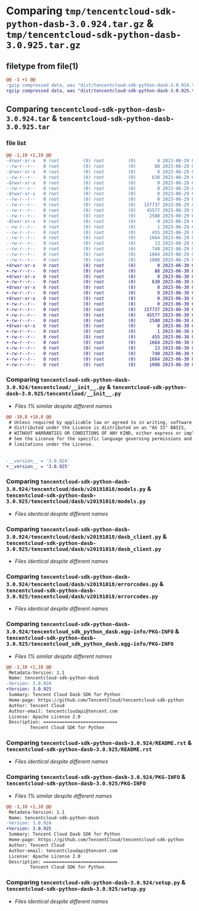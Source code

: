 # Comparing `tmp/tencentcloud-sdk-python-dasb-3.0.924.tar.gz` & `tmp/tencentcloud-sdk-python-dasb-3.0.925.tar.gz`

## filetype from file(1)

```diff
@@ -1 +1 @@
-gzip compressed data, was "dist/tencentcloud-sdk-python-dasb-3.0.924.tar", last modified: Thu Jun 29 00:28:42 2023, max compression
+gzip compressed data, was "dist/tencentcloud-sdk-python-dasb-3.0.925.tar", last modified: Fri Jun 30 02:05:15 2023, max compression
```

## Comparing `tencentcloud-sdk-python-dasb-3.0.924.tar` & `tencentcloud-sdk-python-dasb-3.0.925.tar`

### file list

```diff
@@ -1,19 +1,19 @@
-drwxr-xr-x   0 root         (0) root         (0)        0 2023-06-29 00:28:42.000000 tencentcloud-sdk-python-dasb-3.0.924/
--rw-r--r--   0 root         (0) root         (0)       88 2023-06-29 00:28:42.000000 tencentcloud-sdk-python-dasb-3.0.924/setup.cfg
-drwxr-xr-x   0 root         (0) root         (0)        0 2023-06-29 00:28:42.000000 tencentcloud-sdk-python-dasb-3.0.924/tencentcloud/
--rw-r--r--   0 root         (0) root         (0)      630 2023-06-29 00:28:42.000000 tencentcloud-sdk-python-dasb-3.0.924/tencentcloud/__init__.py
-drwxr-xr-x   0 root         (0) root         (0)        0 2023-06-29 00:28:42.000000 tencentcloud-sdk-python-dasb-3.0.924/tencentcloud/dasb/
--rw-r--r--   0 root         (0) root         (0)        0 2023-06-29 00:28:42.000000 tencentcloud-sdk-python-dasb-3.0.924/tencentcloud/dasb/__init__.py
-drwxr-xr-x   0 root         (0) root         (0)        0 2023-06-29 00:28:42.000000 tencentcloud-sdk-python-dasb-3.0.924/tencentcloud/dasb/v20191018/
--rw-r--r--   0 root         (0) root         (0)        0 2023-06-29 00:28:42.000000 tencentcloud-sdk-python-dasb-3.0.924/tencentcloud/dasb/v20191018/__init__.py
--rw-r--r--   0 root         (0) root         (0)   157737 2023-06-29 00:28:42.000000 tencentcloud-sdk-python-dasb-3.0.924/tencentcloud/dasb/v20191018/models.py
--rw-r--r--   0 root         (0) root         (0)    45577 2023-06-29 00:28:42.000000 tencentcloud-sdk-python-dasb-3.0.924/tencentcloud/dasb/v20191018/dasb_client.py
--rw-r--r--   0 root         (0) root         (0)     2500 2023-06-29 00:28:42.000000 tencentcloud-sdk-python-dasb-3.0.924/tencentcloud/dasb/v20191018/errorcodes.py
-drwxr-xr-x   0 root         (0) root         (0)        0 2023-06-29 00:28:42.000000 tencentcloud-sdk-python-dasb-3.0.924/tencentcloud_sdk_python_dasb.egg-info/
--rw-r--r--   0 root         (0) root         (0)        1 2023-06-29 00:28:42.000000 tencentcloud-sdk-python-dasb-3.0.924/tencentcloud_sdk_python_dasb.egg-info/dependency_links.txt
--rw-r--r--   0 root         (0) root         (0)      455 2023-06-29 00:28:42.000000 tencentcloud-sdk-python-dasb-3.0.924/tencentcloud_sdk_python_dasb.egg-info/SOURCES.txt
--rw-r--r--   0 root         (0) root         (0)     1664 2023-06-29 00:28:42.000000 tencentcloud-sdk-python-dasb-3.0.924/tencentcloud_sdk_python_dasb.egg-info/PKG-INFO
--rw-r--r--   0 root         (0) root         (0)       13 2023-06-29 00:28:42.000000 tencentcloud-sdk-python-dasb-3.0.924/tencentcloud_sdk_python_dasb.egg-info/top_level.txt
--rw-r--r--   0 root         (0) root         (0)      740 2023-06-29 00:28:42.000000 tencentcloud-sdk-python-dasb-3.0.924/README.rst
--rw-r--r--   0 root         (0) root         (0)     1664 2023-06-29 00:28:42.000000 tencentcloud-sdk-python-dasb-3.0.924/PKG-INFO
--rw-r--r--   0 root         (0) root         (0)     1008 2023-06-29 00:28:42.000000 tencentcloud-sdk-python-dasb-3.0.924/setup.py
+drwxr-xr-x   0 root         (0) root         (0)        0 2023-06-30 02:05:15.000000 tencentcloud-sdk-python-dasb-3.0.925/
+-rw-r--r--   0 root         (0) root         (0)       88 2023-06-30 02:05:15.000000 tencentcloud-sdk-python-dasb-3.0.925/setup.cfg
+drwxr-xr-x   0 root         (0) root         (0)        0 2023-06-30 02:05:15.000000 tencentcloud-sdk-python-dasb-3.0.925/tencentcloud/
+-rw-r--r--   0 root         (0) root         (0)      630 2023-06-30 02:05:14.000000 tencentcloud-sdk-python-dasb-3.0.925/tencentcloud/__init__.py
+drwxr-xr-x   0 root         (0) root         (0)        0 2023-06-30 02:05:15.000000 tencentcloud-sdk-python-dasb-3.0.925/tencentcloud/dasb/
+-rw-r--r--   0 root         (0) root         (0)        0 2023-06-30 02:05:14.000000 tencentcloud-sdk-python-dasb-3.0.925/tencentcloud/dasb/__init__.py
+drwxr-xr-x   0 root         (0) root         (0)        0 2023-06-30 02:05:15.000000 tencentcloud-sdk-python-dasb-3.0.925/tencentcloud/dasb/v20191018/
+-rw-r--r--   0 root         (0) root         (0)        0 2023-06-30 02:05:14.000000 tencentcloud-sdk-python-dasb-3.0.925/tencentcloud/dasb/v20191018/__init__.py
+-rw-r--r--   0 root         (0) root         (0)   157737 2023-06-30 02:05:14.000000 tencentcloud-sdk-python-dasb-3.0.925/tencentcloud/dasb/v20191018/models.py
+-rw-r--r--   0 root         (0) root         (0)    45577 2023-06-30 02:05:14.000000 tencentcloud-sdk-python-dasb-3.0.925/tencentcloud/dasb/v20191018/dasb_client.py
+-rw-r--r--   0 root         (0) root         (0)     2500 2023-06-30 02:05:14.000000 tencentcloud-sdk-python-dasb-3.0.925/tencentcloud/dasb/v20191018/errorcodes.py
+drwxr-xr-x   0 root         (0) root         (0)        0 2023-06-30 02:05:15.000000 tencentcloud-sdk-python-dasb-3.0.925/tencentcloud_sdk_python_dasb.egg-info/
+-rw-r--r--   0 root         (0) root         (0)        1 2023-06-30 02:05:15.000000 tencentcloud-sdk-python-dasb-3.0.925/tencentcloud_sdk_python_dasb.egg-info/dependency_links.txt
+-rw-r--r--   0 root         (0) root         (0)      455 2023-06-30 02:05:15.000000 tencentcloud-sdk-python-dasb-3.0.925/tencentcloud_sdk_python_dasb.egg-info/SOURCES.txt
+-rw-r--r--   0 root         (0) root         (0)     1664 2023-06-30 02:05:15.000000 tencentcloud-sdk-python-dasb-3.0.925/tencentcloud_sdk_python_dasb.egg-info/PKG-INFO
+-rw-r--r--   0 root         (0) root         (0)       13 2023-06-30 02:05:15.000000 tencentcloud-sdk-python-dasb-3.0.925/tencentcloud_sdk_python_dasb.egg-info/top_level.txt
+-rw-r--r--   0 root         (0) root         (0)      740 2023-06-30 02:05:14.000000 tencentcloud-sdk-python-dasb-3.0.925/README.rst
+-rw-r--r--   0 root         (0) root         (0)     1664 2023-06-30 02:05:15.000000 tencentcloud-sdk-python-dasb-3.0.925/PKG-INFO
+-rw-r--r--   0 root         (0) root         (0)     1008 2023-06-30 02:05:14.000000 tencentcloud-sdk-python-dasb-3.0.925/setup.py
```

### Comparing `tencentcloud-sdk-python-dasb-3.0.924/tencentcloud/__init__.py` & `tencentcloud-sdk-python-dasb-3.0.925/tencentcloud/__init__.py`

 * *Files 1% similar despite different names*

```diff
@@ -10,8 +10,8 @@
 # Unless required by applicable law or agreed to in writing, software
 # distributed under the License is distributed on an "AS IS" BASIS,
 # WITHOUT WARRANTIES OR CONDITIONS OF ANY KIND, either express or implied.
 # See the License for the specific language governing permissions and
 # limitations under the License.
 
 
-__version__ = '3.0.924'
+__version__ = '3.0.925'
```

### Comparing `tencentcloud-sdk-python-dasb-3.0.924/tencentcloud/dasb/v20191018/models.py` & `tencentcloud-sdk-python-dasb-3.0.925/tencentcloud/dasb/v20191018/models.py`

 * *Files identical despite different names*

### Comparing `tencentcloud-sdk-python-dasb-3.0.924/tencentcloud/dasb/v20191018/dasb_client.py` & `tencentcloud-sdk-python-dasb-3.0.925/tencentcloud/dasb/v20191018/dasb_client.py`

 * *Files identical despite different names*

### Comparing `tencentcloud-sdk-python-dasb-3.0.924/tencentcloud/dasb/v20191018/errorcodes.py` & `tencentcloud-sdk-python-dasb-3.0.925/tencentcloud/dasb/v20191018/errorcodes.py`

 * *Files identical despite different names*

### Comparing `tencentcloud-sdk-python-dasb-3.0.924/tencentcloud_sdk_python_dasb.egg-info/PKG-INFO` & `tencentcloud-sdk-python-dasb-3.0.925/tencentcloud_sdk_python_dasb.egg-info/PKG-INFO`

 * *Files 1% similar despite different names*

```diff
@@ -1,10 +1,10 @@
 Metadata-Version: 1.1
 Name: tencentcloud-sdk-python-dasb
-Version: 3.0.924
+Version: 3.0.925
 Summary: Tencent Cloud Dasb SDK for Python
 Home-page: https://github.com/TencentCloud/tencentcloud-sdk-python
 Author: Tencent Cloud
 Author-email: tencentcloudapi@tencent.com
 License: Apache License 2.0
 Description: ============================
         Tencent Cloud SDK for Python
```

### Comparing `tencentcloud-sdk-python-dasb-3.0.924/README.rst` & `tencentcloud-sdk-python-dasb-3.0.925/README.rst`

 * *Files identical despite different names*

### Comparing `tencentcloud-sdk-python-dasb-3.0.924/PKG-INFO` & `tencentcloud-sdk-python-dasb-3.0.925/PKG-INFO`

 * *Files 1% similar despite different names*

```diff
@@ -1,10 +1,10 @@
 Metadata-Version: 1.1
 Name: tencentcloud-sdk-python-dasb
-Version: 3.0.924
+Version: 3.0.925
 Summary: Tencent Cloud Dasb SDK for Python
 Home-page: https://github.com/TencentCloud/tencentcloud-sdk-python
 Author: Tencent Cloud
 Author-email: tencentcloudapi@tencent.com
 License: Apache License 2.0
 Description: ============================
         Tencent Cloud SDK for Python
```

### Comparing `tencentcloud-sdk-python-dasb-3.0.924/setup.py` & `tencentcloud-sdk-python-dasb-3.0.925/setup.py`

 * *Files identical despite different names*

